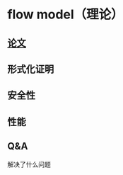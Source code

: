 # flow model（理论）

## [论文](https://github.com/alephium/research)

## 形式化证明

## 安全性

## 性能

## Q&A

解决了什么问题
